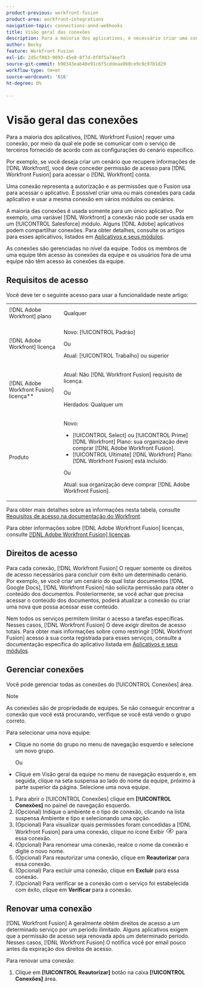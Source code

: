 ```yaml
---
product-previous: workfront-fusion
product-area: workfront-integrations
navigation-topic: connections-annd-webhooks
title: Visão geral das conexões
description: Para a maioria dos aplicativos, é necessário criar uma conexão, por meio da qual [!DNL Adobe Workfront Fusion] O pode se comunicar com o serviço de terceiros determinado de acordo com as configurações do cenário específico.
author: Becky
feature: Workfront Fusion
exl-id: 2d5cf083-9893-45e8-8f7d-0f8f5a74eef3
source-git-commit: b90343eab40e91c6f5cddeaa960ce9c9c97b1d29
workflow-type: tm+mt
source-wordcount: '616'
ht-degree: 0%

---
```


# Visão geral das conexões

<!-- Audited: 3/2024-->

Para a maioria dos aplicativos, [!DNL Workfront Fusion] requer uma conexão, por meio da qual ele pode se comunicar com o serviço de terceiros fornecido de acordo com as configurações do cenário específico.

Por exemplo, se você deseja criar um cenário que recupere informações de [!DNL Workfront], você deve conceder permissão de acesso para [!DNL Workfront Fusion] para acessar o [!DNL Workfront] conta.

Uma conexão representa a autorização e as permissões que o Fusion usa para acessar o aplicativo. É possível criar uma ou mais conexões para cada aplicativo e usar a mesma conexão em vários módulos ou cenários.

A maioria das conexões é usada somente para um único aplicativo. Por exemplo, uma variável [!DNL Workfront] a conexão não pode ser usada em um [!UICONTROL Salesforce] módulo. Alguns [!DNL Adobe] aplicativos podem compartilhar conexões. Para obter detalhes, consulte os artigos para esses aplicativos, listados em [Aplicativos e seus módulos](/help/quicksilver/workfront-fusion/apps-and-their-modules/apps-and-their-modules.md).

As conexões são gerenciadas no nível da equipe. Todos os membros de uma equipe têm acesso às conexões da equipe e os usuários fora de uma equipe não têm acesso às conexões da equipe.

## Requisitos de acesso

Você deve ter o seguinte acesso para usar a funcionalidade neste artigo:

<table style="table-layout:auto">
 <col> 
 <col> 
 <tbody> 
  <tr> 
   <td role="rowheader">[!DNL Adobe Workfront] plano</td> 
   <td> <p>Qualquer</p> </td> 
  </tr> 
  <tr data-mc-conditions=""> 
   <td role="rowheader">[!DNL Adobe Workfront] licença</td> 
   <td> <p>Novo: [!UICONTROL Padrão]</p><p>Ou</p><p>Atual: [!UICONTROL Trabalho] ou superior</p> </td> 
  </tr> 
  <tr> 
   <td role="rowheader">[!DNL Adobe Workfront Fusion] licença**</td> 
   <td>
   <p>Atual: Não [!DNL Workfront Fusion] requisito de licença.</p>
   <p>Ou</p>
   <p>Herdados: Qualquer um </p>
   </td> 
  </tr> 
  <tr> 
   <td role="rowheader">Produto</td> 
   <td>
   <p>Novo:</p> <ul><li>[!UICONTROL Select] ou [!UICONTROL Prime] [!DNL Workfront] Plano: sua organização deve comprar [!DNL Adobe Workfront Fusion].</li><li>[!UICONTROL Ultimate] [!DNL Workfront] Plano: [!DNL Workfront Fusion] está incluído.</li></ul>
   <p>Ou</p>
   <p>Atual: sua organização deve comprar [!DNL Adobe Workfront Fusion].</p>
   </td> 
  </tr>
 </tbody> 
</table>

Para obter mais detalhes sobre as informações nesta tabela, consulte [Requisitos de acesso na documentação do Workfront](/help/quicksilver/administration-and-setup/add-users/access-levels-and-object-permissions/access-level-requirements-in-documentation.md).

Para obter informações sobre [!DNL Adobe Workfront Fusion] licenças, consulte [[!DNL Adobe Workfront Fusion] licenças](../../workfront-fusion/get-started/license-automation-vs-integration.md).

## Direitos de acesso

Para cada conexão, [!DNL Workfront Fusion] O requer somente os direitos de acesso necessários para concluir com êxito um determinado cenário. Por exemplo, se você criar um cenário do qual listar documentos [!DNL Google Docs], [!DNL Workfront Fusion] não solicita permissão para obter o conteúdo dos documentos. Posteriormente, se você achar que precisa acessar o conteúdo dos documentos, poderá atualizar a conexão ou criar uma nova que possa acessar esse conteúdo.

Nem todos os serviços permitem limitar o acesso a tarefas específicas. Nesses casos, [!DNL Workfront Fusion] O deve exigir direitos de acesso totais. Para obter mais informações sobre como restringir [!DNL Workfront Fusion] acesso à sua conta registrada para esses serviços, consulte a documentação específica do aplicativo listada em [Aplicativos e seus módulos](/help/quicksilver/workfront-fusion/apps-and-their-modules/apps-and-their-modules.md).

## Gerenciar conexões

Você pode gerenciar todas as conexões do [!UICONTROL Conexões] área.

>[!NOTE]
>
>As conexões são de propriedade de equipes. Se não conseguir encontrar a conexão que você está procurando, verifique se você está vendo o grupo correto.
>
>Para selecionar uma nova equipe:
>
>* Clique no nome do grupo no menu de navegação esquerdo e selecione um novo grupo.
>
>    Ou
>
>* Clique em Visão geral da equipe no menu de navegação esquerdo e, em seguida, clique na seta suspensa ao lado do nome da equipe, próximo à parte superior da página. Selecione uma nova equipe.

1. Para abrir o [!UICONTROL Conexões] clique em <b>[!UICONTROL Conexões]</b> no painel de navegação esquerdo.
1. (Opcional) Indique o ambiente e o tipo de conexão, clicando na lista suspensa Ambiente e tipo e selecionando uma opção.
1. (Opcional) Para visualizar quais permissões foram concedidas a [!DNL Workfront Fusion] para uma conexão, clique no ícone Exibir ![Exibir permissões de conexão](assets/view-connection-permissions.png) para essa conexão.
1. (Opcional) Para renomear uma conexão, realce o nome da conexão e digite o novo nome.
1. (Opcional) Para reautorizar uma conexão, clique em **Reautorizar** para essa conexão.
1. (Opcional) Para excluir uma conexão, clique em **Excluir** para essa conexão.
1. (Opcional) Para verificar se a conexão com o serviço foi estabelecida com êxito, clique em **Verificar** para a conexão.



## Renovar uma conexão

[!DNL Workfront Fusion] A geralmente obtém direitos de acesso a um determinado serviço por um período ilimitado. Alguns aplicativos exigem que a permissão de acesso seja renovada após um determinado período. Nesses casos, [!DNL Workfront Fusion] O notifica você por email pouco antes da expiração dos direitos de acesso.

Para renovar uma conexão:

1. Clique em **[!UICONTROL Reautorizar]** botão na caixa **[!UICONTROL Conexões]** área.
